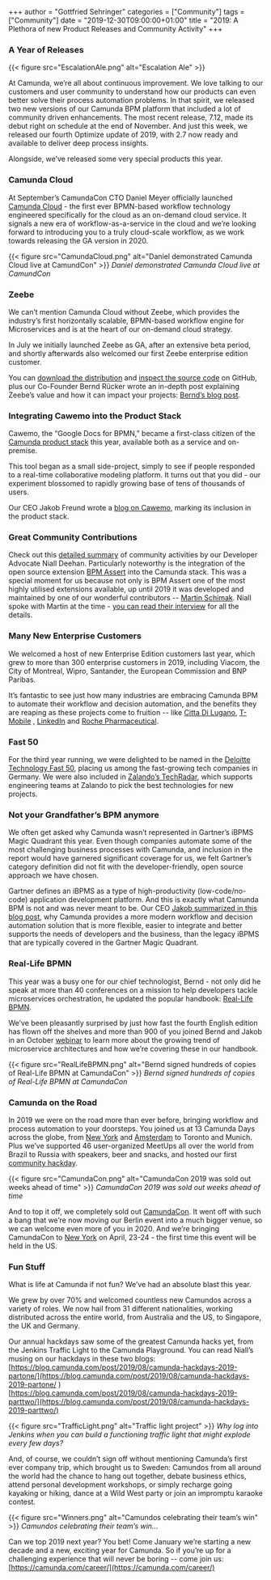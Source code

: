 +++
author = "Gottfried Sehringer"
categories = ["Community"]
tags = ["Community"]
date = "2019-12-30T09:00:00+01:00"
title = "2019: A Plethora of new Product Releases and Community Activity"
+++

### A Year of Releases

{{< figure src="EscalationAle.png" alt="Escalation Ale" >}}

At Camunda, we’re all about continuous improvement. We love talking to our customers and user community to understand how our products can even better solve their process automation problems. In that spirit, we released two new versions of our Camunda BPM platform that included a lot of community driven enhancements. The most recent release, 7.12, made its debut right on schedule at the end of November. And just this week, we released our fourth Optimize update of 2019, with 2.7 now ready and available to deliver deep process insights.

Alongside, we’ve released some very special products this year.

### Camunda Cloud

At September’s CamundaCon CTO Daniel Meyer officially launched [Camunda Cloud](https://camunda.com/products/cloud) - the first ever BPMN-based workflow technology engineered specifically for the cloud as an on-demand cloud service. It signals a new era of workflow-as-a-service in the cloud and we’re looking forward to introducing you to a truly cloud-scale workflow, as we work towards releasing the GA version in 2020.

{{< figure src="CamundaCloud.png" alt="Daniel demonstrated Camunda Cloud live at CamundCon" >}}
_Daniel demonstrated Camunda Cloud live at CamundCon_

### Zeebe

We can’t mention Camunda Cloud without Zeebe, which provides the industry’s first horizontally scalable, BPMN-based workflow engine for Microservices and is at the heart of our on-demand cloud strategy.

In July we initially launched Zeebe as GA, after an extensive beta period, and shortly afterwards also welcomed our first Zeebe enterprise edition customer.

You can [download the distribution](https://docs.zeebe.io/introduction/install.html) and [inspect the source code](https://github.com/zeebe-io/zeebe) on GitHub, plus our Co-Founder Bernd Rücker wrote an in-depth post explaining Zeebe’s value and how it can impact your projects: [Bernd’s blog post](https://medium.com/@berndruecker/45788a90d549).


### Integrating Cawemo into the Product Stack

Cawemo, the “Google Docs for BPMN,” became a first-class citizen of the [Camunda product stack](https://camunda.com/products/cawemo/) this year, available both as a service and on-premise.

This tool began as a small side-project, simply to see if people responded to a real-time collaborative modeling platform. It turns out that you did - our experiment blossomed to rapidly growing base of tens of thousands of users.

Our CEO Jakob Freund wrote a [blog on Cawemo](https://blog.camunda.com/post/2019/05/meet-cawemo-the-business-process-collaboration-hub/), marking its inclusion in the product stack.


### Great Community Contributions

Check out this [detailed summary](https://forum.camunda.org/t/camunda-community-year-review-2019-including-cool-graphs/16966) of community activities by our Developer Advocate Niall Deehan. Particularly noteworthy is the integration of the open source extension [BPM Assert](https://github.com/camunda/camunda-bpm-assert) into the Camunda stack. This was a special moment for us because not only is BPM Assert one of the most highly utilised extensions available, up until 2019 it was developed and maintained by one of our wonderful contributors -- [Martin Schimak](https://github.com/martinschimak). Niall spoke with Martin at the time - [you can read their interview](https://blog.camunda.com/post/2019/06/interview-with-martin/) for all the details.


### Many New Enterprise Customers

We welcomed a host of new Enterprise Edition customers last year, which grew to more than 300 enterprise customers in 2019, including Viacom, the City of Montreal, Wipro, Santander, the European Commission and BNP Paribas.

It’s fantastic to see just how many industries are embracing Camunda BPM to automate their workflow and decision automation, and the benefits they are reaping as these projects come to fruition -- like [Citta Di Lugano](https://camunda.com/case-studies/city-of-lugano/), [T-Mobile](https://camunda.com/case-studies/t-mobile-austria/) , [LinkedIn](https://www.youtube.com/watch?v=op0MKmZ4WEE&t=563s) and [Roche Pharmaceutical](https://www.youtube.com/watch?v=B-LU1Tq7qYw&t=5s).


### Fast 50

For the third year running, we were delighted to be named in the [Deloitte Technology Fast 50](https://www2.deloitte.com/de/de/pages/technology-media-and-telecommunications/articles/fast-50-2019-germany-winners.html), placing us among the fast-growing tech companies in Germany. We were also included in [Zalando’s TechRadar](https://opensource.zalando.com/tech-radar/), which supports engineering teams at Zalando to pick the best technologies for new projects.


### Not your Grandfather’s BPM anymore

We often get asked why Camunda wasn’t represented in Gartner’s iBPMS Magic Quadrant this year. Even though companies automate some of the most challenging business processes with Camunda, and inclusion in the report would have garnered significant coverage for us, we felt Gartner’s category definition did not fit with the developer-friendly, open source approach we have chosen.

Gartner defines an iBPMS as a type of high-productivity (low-code/no-code) application development platform. And this is exactly what Camunda BPM is not and was never meant to be. Our CEO [Jakob summarized in this blog post](https://blog.camunda.com/post/2019/02/why-camunda-is-not-covered-in-gartner-ibpms-mq/), why Camunda provides a more modern workflow and decision automation solution that is more flexible, easier to integrate and better supports the needs of developers and the business, than the legacy iBPMS that are typically covered in the Gartner Magic Quadrant.


### Real-Life BPMN

This year was a busy one for our chief technologist, Bernd - not only did he speak at more than 40 conferences on a mission to help developers tackle microservices orchestration, he updated the popular handbook: [Real-Life BPMN](https://www.amazon.de/Real-Life-BPMN-4th-introduction-DMN/dp/1086302095/ref=sr_1_5?__mk_de_DE=%C3%85M%C3%85%C5%BD%C3%95%C3%91&keywords=bernd+r%C3%BCcker&qid=1576510106&s=books&sr=1-5).

We’ve been pleasantly surprised by just how fast the fourth English edition has flown off the shelves and more than 900 of you joined Bernd and Jakob in an October [webinar](https://camunda.com/learn/webinars/real-life-bpmn/) to learn more about the growing trend of microservice architectures and how we’re covering these in our handbook.

{{< figure src="RealLifeBPMN.png" alt="Bernd signed hundreds of copies of Real-Life BPMN at CamundaCon" >}}
_Bernd signed hundreds of copies of Real-Life BPMN at CamundaCon_


### Camunda on the Road

In 2019 we were on the road more than ever before, bringing workflow and process automation to your doorsteps. You joined us at 13 Camunda Days across the globe, from [New York](https://www.youtube.com/watch?v=wVDDwPHtkVY) and [Amsterdam](https://www.youtube.com/watch?v=nTUNhQVQCZk) to Toronto and Munich. Plus we’ve supported 46 user-organized MeetUps all over the world from Brazil to Russia with speakers, beer and snacks, and hosted our first [community hackday](https://blog.camunda.com/post/2019/02/camunda-hackday-the-one-about-integration/).

{{< figure src="CamundaCon.png" alt="CamundaCon 2019 was sold out weeks ahead of time" >}}
_CamundaCon 2019 was sold out weeks ahead of time_

And to top it off, we completely sold out [CamundaCon](https://camunda.com/events/camundacon2019-pictures-video/). It went off with such a bang that we’re now moving our Berlin event into a much bigger venue, so we can welcome even more of you in 2020. And we’re bringing CamundaCon to [New York](https://camunda.com/events/camundacon-newyork/) on April, 23-24 - the first time this event will be held in the US.


### Fun Stuff

What is life at Camunda if not fun? We’ve had an absolute blast this year.

We grew by over 70% and welcomed countless new Camundos across a variety of roles. We now hail from 31 different nationalities, working distributed across the entire world, from Australia and the US, to Singapore, the UK and Germany.

Our annual hackdays saw some of the greatest Camunda hacks yet, from the Jenkins Traffic Light to the Camunda Playground. You can read Niall’s musing on our hackdays in these two blogs:<br>
[https://blog.camunda.com/post/2019/08/camunda-hackdays-2019-partone/](https://blog.camunda.com/post/2019/08/camunda-hackdays-2019-partone/
)<br>
[https://blog.camunda.com/post/2019/08/camunda-hackdays-2019-parttwo/](https://blog.camunda.com/post/2019/08/camunda-hackdays-2019-parttwo/)

{{< figure src="TrafficLight.png" alt="Traffic light project" >}}
_Why log into Jenkins when you can build a functioning traffic light that might explode every few days?_

And, of course, we couldn’t sign off without mentioning Camunda’s first ever company trip, which brought us to Sweden: Camundos from all around the world had the chance to hang out together, debate business ethics, attend personal development workshops, or simply recharge going kayaking or hiking, dance at a Wild West party or join an impromptu karaoke contest.

{{< figure src="Winners.png" alt="Camundos celebrating their team’s win" >}}
_Camundos celebrating their team’s win..._

Can we top 2019 next year? You bet! Come January we’re starting a new decade and a new, exciting year for Camunda. So if you’re up for a challenging experience that will never be boring -- come join us: [https://camunda.com/career/](https://camunda.com/career/)
